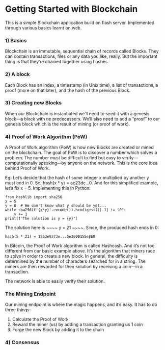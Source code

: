 # Getting Started with Blockchain

This is a simple Blockchain application build on flash server. Implemented through various basics learnt on web.

### 1) Basics
Blockchain is an immutable, sequential chain of records called Blocks. They can contain transactions, files or any data you like, really. But the important thing is that they’re chained together using hashes.

### 2) A block
Each Block has an index, a timestamp (in Unix time), a list of transactions, a proof (more on that later), and the hash of the previous Block.

### 3) Creating new Blocks
When our Blockchain is instantiated we’ll need to seed it with a genesis block—a block with no predecessors. We’ll also need to add a “proof” to our genesis block which is the result of mining (or proof of work). 

### 4) Proof of Work Algorithm (PoW)
A Proof of Work algorithm (PoW) is how new Blocks are created or mined on the blockchain. The goal of PoW is to discover a number which solves a problem. The number must be difficult to find but easy to verify—computationally speaking—by anyone on the network. This is the core idea behind Proof of Work.

Eg: Let’s decide that the hash of some integer x multiplied by another y must end in 0. So, hash(x * y) = ac23dc...0. And for this simplified example, let’s fix x = 5. Implementing this in Python:

~~~~
from hashlib import sha256
x = 5
y = 0  # We don't know what y should be yet...
while sha256(f'{x*y}'.encode()).hexdigest()[-1] != "0":
    y += 1
print(f'The solution is y = {y}')
~~~~

The solution here is ~~~~ y = 21 ~~~~. Since, the produced hash ends in 0:

~~~~
hash(5 * 21) = 1253e9373e...5e3600155e860
~~~~

In Bitcoin, the Proof of Work algorithm is called Hashcash. And it’s not too different from our basic example above. It’s the algorithm that miners race to solve in order to create a new block. In general, the difficulty is determined by the number of characters searched for in a string. The miners are then rewarded for their solution by receiving a coin—in a transaction.

The network is able to easily verify their solution.

### The Mining Endpoint
Our mining endpoint is where the magic happens, and it’s easy. It has to do three things:

1) Calculate the Proof of Work
2) Reward the miner (us) by adding a transaction granting us 1 coin
3) Forge the new Block by adding it to the chain

### 4) Consensus